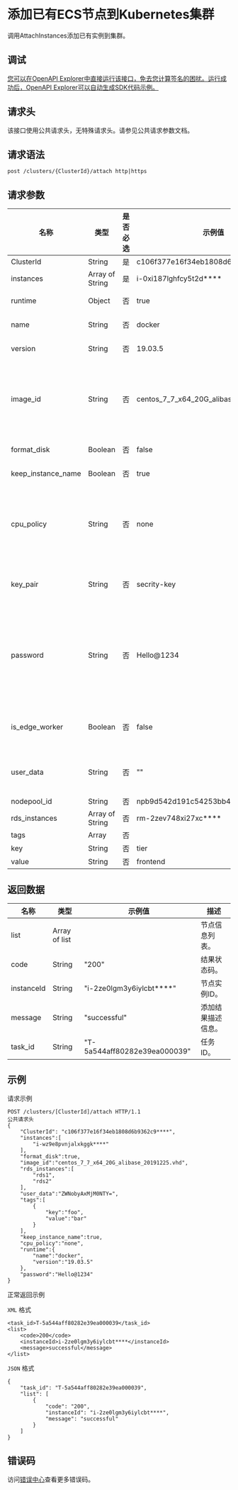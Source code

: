 # 添加已有ECS节点到Kubernetes集群

调用AttachInstances添加已有实例到集群。

## 调试

[您可以在OpenAPI Explorer中直接运行该接口，免去您计算签名的困扰。运行成功后，OpenAPI Explorer可以自动生成SDK代码示例。](https://api.aliyun.com/#product=CS&api=AttachInstances&type=ROA&version=2015-12-15)

## 请求头

该接口使用公共请求头，无特殊请求头。请参见公共请求参数文档。

## 请求语法

```
post /clusters/{ClusterId}/attach http|https
```

## 请求参数

|名称|类型|是否必选|示例值|描述|
|--|--|----|---|--|
|ClusterId|String|是|c106f377e16f34eb1808d6b9362c9\*\*\*\*|集群ID。 |
|instances|Array of String|是|i-0xi187lghfcy5t2d\*\*\*\*|实例ID。 |
|runtime|Object|否|true|是否保留实例名称。 |
|name|String|否|docker|容器运行时名称。 |
|version|String|否|19.03.5|容器运行时版本。 |
|image\_id|String|否|centos\_7\_7\_x64\_20G\_alibase\_20191225.vhd|自定义镜像，默认使用系统镜像。当选择自定义镜像时，将取代默认系统镜像。请参见[自定义镜像](https://help.aliyun.com/document_detail/146647.html)。 |
|format\_disk|Boolean|否|false|是否格式化数据盘。 |
|keep\_instance\_name|Boolean|否|true|是否保留实例名称。 |
|cpu\_policy|String|否|none|CPU策略。Kubernetes集群版本为1.12.6及以上版本支持static和none两种策略，默认为none。 |
|key\_pair|String|否|secrity-key|key\_pair名称，与login\_password二选一 |
|password|String|否|Hello@1234|扩容的worker节点密码。密码规则为8~30 个字符，且同时包含三项（大、小写字母，数字和特殊符号），和key\_pair二选一。 |
|is\_edge\_worker|Boolean|否|false|是否为边缘节点。接入ENS节点时需要配置为true。 |
|user\_data|String|否|""|RDS实例列表，将该ECS加入到选择的RDS实例的白名单中。 |
|nodepool\_id|String|否|npb9d542d191c54253bb4488bdc4fe\*\*\*\*|节点标签。 |
|rds\_instances|Array of String|否|rm-2zev748xi27xc\*\*\*\*|RDS实例。 |
|tags|Array|否| |节点标签。 |
|key|String|否|tier|标签键。 |
|value|String|否|frontend|标签值。 |

## 返回数据

|名称|类型|示例值|描述|
|--|--|---|--|
|list|Array of list| |节点信息列表。 |
|code|String|"200"|结果状态码。 |
|instanceId|String|"i-2ze0lgm3y6iylcbt\*\*\*\*"|节点实例ID。 |
|message|String|"successful"|添加结果描述信息。 |
|task\_id|String|"T-5a544aff80282e39ea000039"|任务ID。 |

## 示例

请求示例

```
POST /clusters/[ClusterId]/attach HTTP/1.1
公共请求头
{
    "ClusterId": "c106f377e16f34eb1808d6b9362c9****",
    "instances":[
        "i-wz9e8pvnjalxkggk****"
    ],
    "format_disk":true,
    "image_id":"centos_7_7_x64_20G_alibase_20191225.vhd",
    "rds_instances":[
        "rds1",
        "rds2"
    ],
    "user_data":"ZWNobyAxMjM0NTY=",
    "tags":[
        {
            "key":"foo",
            "value":"bar"
        }
    ],
    "keep_instance_name":true,
    "cpu_policy":"none",
    "runtime":{
        "name":"docker",
        "version":"19.03.5"
    },
    "password":"Hello@1234"
}
```

正常返回示例

`XML` 格式

```
<task_id>T-5a544aff80282e39ea000039</task_id>
<list>
    <code>200</code>
    <instanceId>i-2ze0lgm3y6iylcbt****</instanceId>
    <message>successful</message>
</list>
```

`JSON` 格式

```
{
    "task_id": "T-5a544aff80282e39ea000039",
    "list": [
        {
            "code": "200",
            "instanceId": "i-2ze0lgm3y6iylcbt****",
            "message": "successful"
        }
    ]
}
```

## 错误码

访问[错误中心](https://error-center.aliyun.com/status/product/CS)查看更多错误码。

